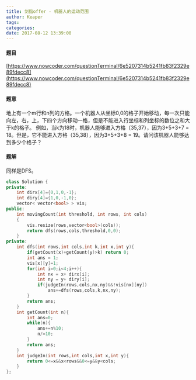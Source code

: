 ```yaml
---
title: 剑指offer - 机器人的运动范围
author: Keaper
tags: 
categories:
date: 2017-08-12 13:39:00
---
```

#### 题目
[https://www.nowcoder.com/questionTerminal/6e5207314b5241fb83f2329e89fdecc8](https://www.nowcoder.com/questionTerminal/6e5207314b5241fb83f2329e89fdecc8)
#### 题意
地上有一个m行和n列的方格。一个机器人从坐标0,0的格子开始移动，每一次只能向左，右，上，下四个方向移动一格，但是不能进入行坐标和列坐标的数位之和大于k的格子。 例如，当k为18时，机器人能够进入方格（35,37），因为3+5+3+7 = 18。但是，它不能进入方格（35,38），因为3+5+3+8 = 19。请问该机器人能够达到多少个格子？
#### 题解
同样是DFS。
```cpp
class Solution {
private:
    int dirx[4]={0,1,0,-1};
    int diry[4]={1,0,-1,0};
    vector< vector<bool> > vis;
public:
    int movingCount(int threshold, int rows, int cols)
    {
        vis.resize(rows,vector<bool>(cols));
        return dfs(rows,cols,threshold,0,0);
    }
private:
    int dfs(int rows,int cols,int k,int x,int y){
        if(getCount(x)+getCount(y)>k) return 0;
        int ans = 1;
        vis[x][y]=1;
        for(int i=0;i<4;i++){
            int nx = x+ dirx[i];
            int ny = y+ diry[i];
            if(judgeIn(rows,cols,nx,ny)&&!vis[nx][ny])
                ans+=dfs(rows,cols,k,nx,ny);
        }
        return ans;
    }
    int getCount(int n){
        int ans=0;
        while(n){
            ans+=n%10;
            n/=10;
        }
        return ans;
    }
    int judgeIn(int rows,int cols,int x,int y){
        return 0<=x&&x<rows&&0<=y&&y<cols;
    }
};
```